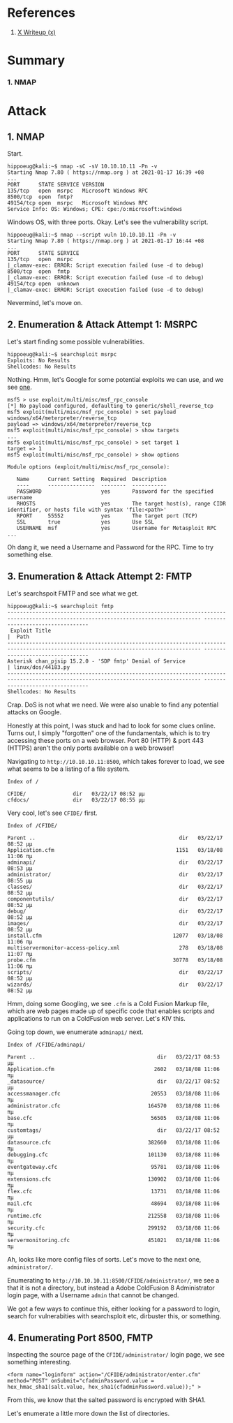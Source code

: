 # References
1. [X Writeup (x)](x)

# Summary
### 1. NMAP

# Attack
## 1. NMAP
Start.
```
hippoeug@kali:~$ nmap -sC -sV 10.10.10.11 -Pn -v
Starting Nmap 7.80 ( https://nmap.org ) at 2021-01-17 16:39 +08
...
PORT      STATE SERVICE VERSION
135/tcp   open  msrpc   Microsoft Windows RPC
8500/tcp  open  fmtp?
49154/tcp open  msrpc   Microsoft Windows RPC
Service Info: OS: Windows; CPE: cpe:/o:microsoft:windows
```
Windows OS, with three ports. Okay. Let's see the vulnerability script.
```
hippoeug@kali:~$ nmap --script vuln 10.10.10.11 -Pn -v
Starting Nmap 7.80 ( https://nmap.org ) at 2021-01-17 16:44 +08
...
PORT      STATE SERVICE
135/tcp   open  msrpc
|_clamav-exec: ERROR: Script execution failed (use -d to debug)
8500/tcp  open  fmtp
|_clamav-exec: ERROR: Script execution failed (use -d to debug)
49154/tcp open  unknown
|_clamav-exec: ERROR: Script execution failed (use -d to debug)
```
Nevermind, let's move on.

## 2. Enumeration & Attack Attempt 1: MSRPC
Let's start finding some possible vulnerabilities.
```
hippoeug@kali:~$ searchsploit msrpc
Exploits: No Results
Shellcodes: No Results
```
Nothing. Hmm, let's Google for some potential exploits we can use, and we see [one](https://www.rapid7.com/db/modules/exploit/multi/misc/msf_rpc_console/).
```
msf5 > use exploit/multi/misc/msf_rpc_console
[*] No payload configured, defaulting to generic/shell_reverse_tcp
msf5 exploit(multi/misc/msf_rpc_console) > set payload windows/x64/meterpreter/reverse_tcp
payload => windows/x64/meterpreter/reverse_tcp
msf5 exploit(multi/misc/msf_rpc_console) > show targets
...
msf5 exploit(multi/misc/msf_rpc_console) > set target 1
target => 1
msf5 exploit(multi/misc/msf_rpc_console) > show options

Module options (exploit/multi/misc/msf_rpc_console):

   Name      Current Setting  Required  Description
   ----      ---------------  --------  -----------
   PASSWORD                   yes       Password for the specified username
   RHOSTS                     yes       The target host(s), range CIDR identifier, or hosts file with syntax 'file:<path>'
   RPORT     55552            yes       The target port (TCP)
   SSL       true             yes       Use SSL
   USERNAME  msf              yes       Username for Metasploit RPC
...
```
Oh dang it, we need a Username and Password for the RPC. Time to try something else.

## 3. Enumeration & Attack Attempt 2: FMTP
Let's searchspoit FMTP and see what we get.
```
hippoeug@kali:~$ searchsploit fmtp
------------------------------------------------------------------------------------------------------------------------------------ ---------------------------------
 Exploit Title                                                                                                                      |  Path
------------------------------------------------------------------------------------------------------------------------------------ ---------------------------------
Asterisk chan_pjsip 15.2.0 - 'SDP fmtp' Denial of Service                                                                           | linux/dos/44183.py
------------------------------------------------------------------------------------------------------------------------------------ ---------------------------------
Shellcodes: No Results
```
Crap. DoS is not what we need. We were also unable to find any potential attacks on Google.

Honestly at this point, I was stuck and had to look for some clues online. Turns out, I simply "forgotten" one of the fundamentals, which is to try accessing these ports on a web browser. Port 80 (HTTP) & port 443 (HTTPS) aren't the only ports available on a web browser!

Navigating to `http://10.10.10.11:8500`, which takes forever to load, we see what seems to be a listing of a file system.
```
Index of /

CFIDE/               dir   03/22/17 08:52 μμ
cfdocs/              dir   03/22/17 08:55 μμ
```
Very cool, let's see `CFIDE/` first.
```
Index of /CFIDE/

Parent ..                                              dir   03/22/17 08:52 μμ
Application.cfm                                       1151   03/18/08 11:06 πμ
adminapi/                                              dir   03/22/17 08:53 μμ
administrator/                                         dir   03/22/17 08:55 μμ
classes/                                               dir   03/22/17 08:52 μμ
componentutils/                                        dir   03/22/17 08:52 μμ
debug/                                                 dir   03/22/17 08:52 μμ
images/                                                dir   03/22/17 08:52 μμ
install.cfm                                          12077   03/18/08 11:06 πμ
multiservermonitor-access-policy.xml                   278   03/18/08 11:07 πμ
probe.cfm                                            30778   03/18/08 11:06 πμ
scripts/                                               dir   03/22/17 08:52 μμ
wizards/                                               dir   03/22/17 08:52 μμ
```
Hmm, doing some Googling, we see `.cfm` is a Cold Fusion Markup file, which are web pages made up of specific code that enables scripts and applications to run on a ColdFusion web server. Let's KIV this.

Going top down, we enumerate `adminapi/` next.
```
Index of /CFIDE/adminapi/

Parent ..                                       dir   03/22/17 08:53 μμ
Application.cfm                                2602   03/18/08 11:06 πμ
_datasource/                                    dir   03/22/17 08:52 μμ
accessmanager.cfc                             20553   03/18/08 11:06 πμ
administrator.cfc                            164570   03/18/08 11:06 πμ
base.cfc                                      56505   03/18/08 11:06 πμ
customtags/                                     dir   03/22/17 08:52 μμ
datasource.cfc                               382660   03/18/08 11:06 πμ
debugging.cfc                                101130   03/18/08 11:06 πμ
eventgateway.cfc                              95781   03/18/08 11:06 πμ
extensions.cfc                               130902   03/18/08 11:06 πμ
flex.cfc                                      13731   03/18/08 11:06 πμ
mail.cfc                                      48694   03/18/08 11:06 πμ
runtime.cfc                                  212558   03/18/08 11:06 πμ
security.cfc                                 299192   03/18/08 11:06 πμ
servermonitoring.cfc                         451021   03/18/08 11:06 πμ
```
Ah, looks like more config files of sorts. Let's move to the next one, `administrator/`.

Enumerating to `http://10.10.10.11:8500/CFIDE/administrator/`, we see a that it is not a directory, but instead a Adobe ColdFusion 8 Administrator login page, with a Username `admin` that cannot be changed.

We got a few ways to continue this, either looking for a password to login, search for vulnerabities with searchsploit etc, dirbuster this, or something.

## 4. Enumerating Port 8500, FMTP
Inspecting the source page of the `CFIDE/administrator/` login page, we see something interesting.
```
<form name="loginform" action="/CFIDE/administrator/enter.cfm" method="POST" onSubmit="cfadminPassword.value = hex_hmac_sha1(salt.value, hex_sha1(cfadminPassword.value));" >
```
From this, we know that the salted password is encrypted with SHA1.

Let's enumerate a little more down the list of directories.
```

```
